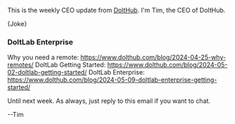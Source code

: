 This is the weekly CEO update from [DoltHub](https://www.dolthub.com/). I'm Tim, the CEO of DoltHub. 

{Joke}

### 



### 



### DoltLab Enterprise

Why you need a remote: https://www.dolthub.com/blog/2024-04-25-why-remotes/
DoltLab Getting Started: https://www.dolthub.com/blog/2024-05-02-doltlab-getting-started/
DoltLab Enterprise: https://www.dolthub.com/blog/2024-05-09-doltlab-enterprise-getting-started/

Until next week. As always, just reply to this email if you want to chat.

--Tim